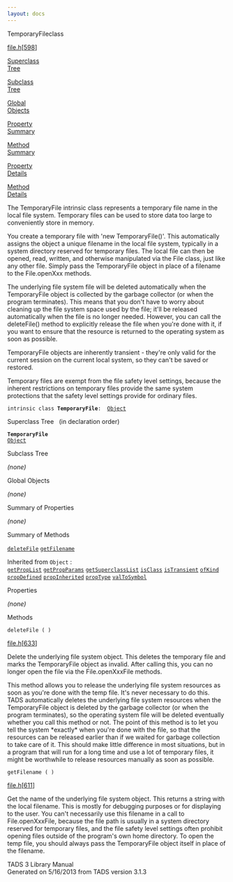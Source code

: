 ```yaml
---
layout: docs
---
```

<span class="title">TemporaryFile</span><span class="type">class</span>

[file.h](../file/file.h.html)\[[598](../source/file.h.html#598)\]

[Superclass  
Tree](#_SuperClassTree_)

[Subclass  
Tree](#_SubClassTree_)

[Global  
Objects](#_ObjectSummary_)

[Property  
Summary](#_PropSummary_)

[Method  
Summary](#_MethodSummary_)

[Property  
Details](#_Properties_)

[Method  
Details](#_Methods_)



The TemporaryFile intrinsic class represents a temporary file name in
the local file system. Temporary files can be used to store data too
large to conveniently store in memory.

You create a temporary file with 'new TemporaryFile()'. This
automatically assigns the object a unique filename in the local file
system, typically in a system directory reserved for temporary files.
The local file can then be opened, read, written, and otherwise
manipulated via the File class, just like any other file. Simply pass
the TemporaryFile object in place of a filename to the File.openXxx
methods.

The underlying file system file will be deleted automatically when the
TemporaryFile object is collected by the garbage collector (or when the
program terminates). This means that you don't have to worry about
cleaning up the file system space used by the file; it'll be released
automatically when the file is no longer needed. However, you can call
the deleteFile() method to explicitly release the file when you're done
with it, if you want to ensure that the resource is returned to the
operating system as soon as possible.

TemporaryFile objects are inherently transient - they're only valid for
the current session on the current local system, so they can't be saved
or restored.

Temporary files are exempt from the file safety level settings, because
the inherent restrictions on temporary files provide the same system
protections that the safety level settings provide for ordinary files.

`intrinsic class `**`TemporaryFile`**` :   `[`Object`](../object/Object.html)



<span id="_SuperClassTree_"></span>



<span class="hdln">Superclass Tree</span>   (in declaration order)



**`TemporaryFile`**  
[`Object`](../object/Object.html)  
<span id="_SubClassTree_"></span>



<span class="hdln">Subclass Tree</span>  



*(none)* <span id="_ObjectSummary_"></span>



<span class="hdln">Global Objects</span>  



*(none)* <span id="_PropSummary_"></span>



<span class="hdln">Summary of Properties</span>  







*(none)* <span id="_MethodSummary_"></span>



<span class="hdln">Summary of Methods</span>  



[`deleteFile`](#deleteFile) [`getFilename`](#getFilename)

Inherited from `Object` :  
[`getPropList`](../object/Object.html#getPropList) [`getPropParams`](../object/Object.html#getPropParams) [`getSuperclassList`](../object/Object.html#getSuperclassList) [`isClass`](../object/Object.html#isClass) [`isTransient`](../object/Object.html#isTransient) [`ofKind`](../object/Object.html#ofKind) [`propDefined`](../object/Object.html#propDefined) [`propInherited`](../object/Object.html#propInherited) [`propType`](../object/Object.html#propType) [`valToSymbol`](../object/Object.html#valToSymbol)

<span id="_Properties_"></span>



<span class="hdln">Properties</span>  



*(none)* <span id="_Methods_"></span>



<span class="hdln">Methods</span>  



<span id="deleteFile"></span>

`deleteFile ( )`

[file.h](../file/file.h.html)\[[633](../source/file.h.html#633)\]



Delete the underlying file system object. This deletes the temporary
file and marks the TemporaryFile object as invalid. After calling this,
you can no longer open the file via the File.openXxxFile methods.

This method allows you to release the underlying file system resources
as soon as you're done with the temp file. It's never necessary to do
this. TADS automatically deletes the underlying file system resources
when the TemporaryFile object is deleted by the garbage collector (or
when the program terminates), so the operating system file will be
deleted eventually whether you call this method or not. The point of
this method is to let you tell the system \*exactly\* when you're done
with the file, so that the resources can be released earlier than if we
waited for garbage collection to take care of it. This should make
little difference in most situations, but in a program that will run for
a long time and use a lot of temporary files, it might be worthwhile to
release resources manually as soon as possible.



<span id="getFilename"></span>

`getFilename ( )`

[file.h](../file/file.h.html)\[[611](../source/file.h.html#611)\]



Get the name of the underlying file system object. This returns a string
with the local filename. This is mostly for debugging purposes or for
displaying to the user. You can't necessarily use this filename in a
call to File.openXxxFile, because the file path is usually in a system
directory reserved for temporary files, and the file safety level
settings often prohibit opening files outside of the program's own home
directory. To open the temp file, you should always pass the
TemporaryFile object itself in place of the filename.





TADS 3 Library Manual  
Generated on 5/16/2013 from TADS version 3.1.3


